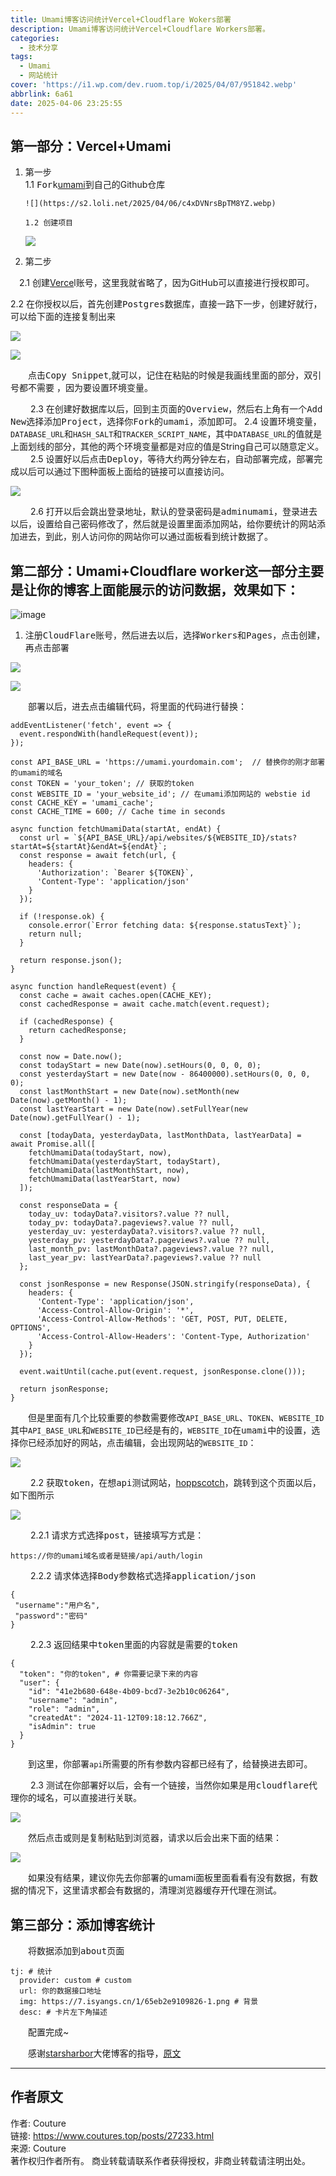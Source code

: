 ```yaml
---
title: Umami博客访问统计Vercel+Cloudflare Wokers部署
description: Umami博客访问统计Vercel+Cloudflare Workers部署。
categories:
  - 技术分享
tags:
  - Umami
  - 网站统计
cover: 'https://i1.wp.com/dev.ruom.top/i/2025/04/07/951842.webp'
abbrlink: 6a61
date: 2025-04-06 23:25:55
---
```


## 第一部分：Vercel+Umami

1.  第一步  
     1.1 <kbd>Fork</kbd>​[umami](https://github.com/umami-software/umami)到自己的Github仓库

        ![](https://s2.loli.net/2025/04/06/c4xDVNrsBpTM8YZ.webp)

        1.2 创建项目

    ![](https://s2.loli.net/2025/04/06/GX9OdivuxF5pJzH.webp)

2.  第二步

　2.1 创建[Verce](https://vercel.com/login)l账号，这里我就省略了，因为GitHub可以直接进行授权即可。

2.2 在你授权以后，首先创建<kbd>Postgres</kbd>数据库，直接一路下一步，创建好就行，可以给下面的连接复制出来

![](https://s2.loli.net/2025/04/06/K69FpfmjZxcu3Ad.webp)

![](https://s2.loli.net/2025/04/06/7OieEKGht4kgSux.webp)

　　点击<kbd>Copy Snippet</kbd>​,就可以，记住在粘贴的时候是我画线里面的部分，双引号都不需要 ，因为要设置环境变量。

　　 2.3 在创建好数据库以后，回到主页面的<kbd>Overview</kbd>​，然后右上角有一个<kbd>Add New</kbd>​选择添加<kbd>Project</kbd>​，选择你<kbd>Fork</kbd>​的<kbd>umami</kbd>​，添加即可。
2.4 设置环境变量，`DATABASE_URL`​和`HASH_SALT`​和`TRACKER_SCRIPT_NAME`​，其中`DATABASE_URL`​的值就是上面划线的部分，其他的两个环境变量都是对应的值是String自己可以随意定义。
　　 2.5 设置好以后点击<kbd>Deploy</kbd>​，等待大约两分钟左右，自动部署完成，部署完成以后可以通过下图种面板上面给的链接可以直接访问。

![](https://s2.loli.net/2025/04/06/ahX2wHLrfYAD7ZW.webp)

　　 2.6 打开以后会跳出登录地址，默认的登录密码是<kbd>adminumami</kbd>​，登录进去以后，设置给自己密码修改了，然后就是设置里面添加网站，给你要统计的网站添加进去，到此，别人访问你的网站你可以通过面板看到统计数据了。

## 第二部分：Umami+Cloudflare worker这一部分主要是让你的博客上面能展示的访问数据，效果如下：

![image](https://s2.loli.net/2025/04/06/fR71aFG4oMD29Pz.webp)

1.  注册<kbd>CloudFlare</kbd>​账号，然后进去以后，选择<kbd>Workers</kbd>​和<kbd>Pages</kbd>​，点击<kbd>创建</kbd>​，再点击<kbd>部署</kbd>​

![](https://s2.loli.net/2025/04/06/CYojqdGHkiuFepQ.webp)

![](https://s2.loli.net/2025/04/06/6B2rXxk4Uu71GQC.webp)

　　部署以后，进去点击编辑代码，将里面的代码进行替换：

```
addEventListener('fetch', event => {
  event.respondWith(handleRequest(event));
});

const API_BASE_URL = 'https://umami.yourdomain.com';  // 替换你的刚才部署的umami的域名
const TOKEN = 'your_token'; // 获取的token
const WEBSITE_ID = 'your_website_id'; // 在umami添加网站的 webstie id
const CACHE_KEY = 'umami_cache';
const CACHE_TIME = 600; // Cache time in seconds

async function fetchUmamiData(startAt, endAt) {
  const url = `${API_BASE_URL}/api/websites/${WEBSITE_ID}/stats?startAt=${startAt}&endAt=${endAt}`;
  const response = await fetch(url, {
    headers: {
      'Authorization': `Bearer ${TOKEN}`,
      'Content-Type': 'application/json'
    }
  });

  if (!response.ok) {
    console.error(`Error fetching data: ${response.statusText}`);
    return null;
  }

  return response.json();
}

async function handleRequest(event) {
  const cache = await caches.open(CACHE_KEY);
  const cachedResponse = await cache.match(event.request);

  if (cachedResponse) {
    return cachedResponse;
  }

  const now = Date.now();
  const todayStart = new Date(now).setHours(0, 0, 0, 0);
  const yesterdayStart = new Date(now - 86400000).setHours(0, 0, 0, 0);
  const lastMonthStart = new Date(now).setMonth(new Date(now).getMonth() - 1);
  const lastYearStart = new Date(now).setFullYear(new Date(now).getFullYear() - 1);

  const [todayData, yesterdayData, lastMonthData, lastYearData] = await Promise.all([
    fetchUmamiData(todayStart, now),
    fetchUmamiData(yesterdayStart, todayStart),
    fetchUmamiData(lastMonthStart, now),
    fetchUmamiData(lastYearStart, now)
  ]);

  const responseData = {
    today_uv: todayData?.visitors?.value ?? null,
    today_pv: todayData?.pageviews?.value ?? null,
    yesterday_uv: yesterdayData?.visitors?.value ?? null,
    yesterday_pv: yesterdayData?.pageviews?.value ?? null,
    last_month_pv: lastMonthData?.pageviews?.value ?? null,
    last_year_pv: lastYearData?.pageviews?.value ?? null
  };

  const jsonResponse = new Response(JSON.stringify(responseData), {
    headers: {
      'Content-Type': 'application/json',
      'Access-Control-Allow-Origin': '*',
      'Access-Control-Allow-Methods': 'GET, POST, PUT, DELETE, OPTIONS',
      'Access-Control-Allow-Headers': 'Content-Type, Authorization'
    }
  });

  event.waitUntil(cache.put(event.request, jsonResponse.clone()));

  return jsonResponse;
}
```

　　但是里面有几个比较重要的参数需要修改`API_BASE_URL`​、`TOKEN`​、`WEBSITE_ID`​其中`API_BASE_URL`​和`WEBSITE_ID`​已经是有的，`WEBSITE_ID`​在<kbd>umami</kbd>​中的设置，选择你已经添加好的网站，点击<kbd>编辑</kbd>​，会出现网站的`WEBSITE_ID`​：

![](https://s2.loli.net/2025/04/06/eFHEYB45nQOUAML.webp)

　　 2.2 获取<kbd>token</kbd>​，在想<kbd>api</kbd>​测试网站，[hoppscotch](https://hoppscotch.io/)，跳转到这个页面以后，如下图所示

![](https://s2.loli.net/2025/04/06/vXrQmtpu4HdIasN.webp)

　　 2.2.1 请求方式选择<kbd>post</kbd>​，链接填写方式是：

```
https://你的umami域名或者是链接/api/auth/login
```

　　 2.2.2 请求体选择<kbd>Body</kbd>​参数格式选择<kbd>application/json</kbd>​

```
{
 "username":"用户名",
 "password":"密码"
}
```

　　 2.2.3 返回结果中<kbd>token</kbd>​里面的内容就是需要的<kbd>token</kbd>​

```
{
  "token": "你的token", # 你需要记录下来的内容
  "user": {
    "id": "41e2b680-648e-4b09-bcd7-3e2b10c06264",
    "username": "admin",
    "role": "admin",
    "createdAt": "2024-11-12T09:18:12.766Z",
    "isAdmin": true
  }
}
```

　　到这里，你部署`api`​所需要的所有参数内容都已经有了，给替换进去即可。

　　 2.3 测试在你部署好以后，会有一个链接，当然你如果是用<kbd>cloudflare</kbd>​代理你的域名，可以直接进行关联。

![](https://s2.loli.net/2025/04/07/IPCS2rhLbiaX3G8.webp)

　　然后点击或则是复制粘贴到浏览器，请求以后会出来下面的结果：

![](https://s2.loli.net/2025/04/07/M9wsiYKBoGyLI8T.webp)

　　如果没有结果，建议你先去你部署的umami面板里面看看有没有数据，有数据的情况下，这里请求都会有数据的，清理浏览器缓存开代理在测试。

## 第三部分：添加博客统计

　　将数据添加到<kbd>about</kbd>​页面

```
tj: # 统计
  provider: custom # custom
  url: 你的数据接口地址
  img: https://7.isyangs.cn/1/65eb2e9109826-1.png # 背景
  desc: # 卡片左下角描述
```

　　配置完成~

　　感谢[starsharbor](https://blog.starsharbor.com/)大佬博客的指导，[原文](https://blog.starsharbor.com/posts/solitude-about_umami/)

---

## 作者原文

作者: Couture  
链接: https://www.coutures.top/posts/27233.html  
来源: Couture  
著作权归作者所有。 商业转载请联系作者获得授权，非商业转载请注明出处。
